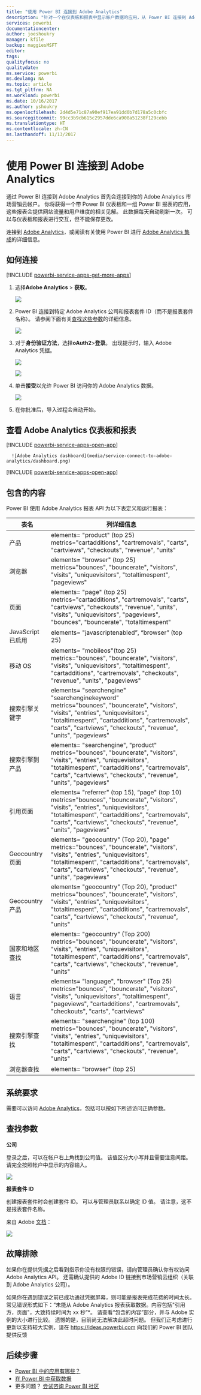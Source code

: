 ```yaml
---
title: "使用 Power BI 连接到 Adobe Analytics"
description: "针对一个在仪表板和报表中显示帐户数据的应用，从 Power BI 连接到 Adobe Analytics。"
services: powerbi
documentationcenter: 
author: joeshoukry
manager: kfile
backup: maggiesMSFT
editor: 
tags: 
qualityfocus: no
qualitydate: 
ms.service: powerbi
ms.devlang: NA
ms.topic: article
ms.tgt_pltfrm: NA
ms.workload: powerbi
ms.date: 10/16/2017
ms.author: yshoukry
ms.openlocfilehash: 2d4d5e71c87a90ef917ea91dd0b7d178a5c0cbfc
ms.sourcegitcommit: 99cc3b9cb615c2957dde6ca908a51238f129cebb
ms.translationtype: HT
ms.contentlocale: zh-CN
ms.lasthandoff: 11/13/2017
---
```

# <a name="connect-to-adobe-analytics-with-power-bi"></a>使用 Power BI 连接到 Adobe Analytics
通过 Power BI 连接到 Adobe Analytics 首先会连接到你的 Adobe Analytics 市场营销云帐户。 你将获得一个带 Power BI 仪表板和一组 Power BI 报表的应用，这些报表会提供网站流量和用户维度的相关见解。 此数据每天自动刷新一次。 可以与仪表板和报表进行交互，但不能保存更改。

连接到 [Adobe Analytics](https://app.powerbi.com/getdata/services/adobe-analytics)，或阅读有关使用 Power BI 进行 [Adobe Analytics 集成](https://powerbi.microsoft.com/integrations/adobe-analytics)的详细信息。

## <a name="how-to-connect"></a>如何连接
[!INCLUDE [powerbi-service-apps-get-more-apps](./includes/powerbi-service-apps-get-more-apps.md)]

1. 选择**Adobe Analytics** \> **获取**。
   
   ![](media/service-connect-to-adobe-analytics/adobe.png)
2. Power BI 连接到特定 Adobe Analytics 公司和报表套件 ID（而不是报表套件名称）。 请参阅下面有关[查找这些参数](#FindingParams)的详细信息。
   
   ![](media/service-connect-to-adobe-analytics/parameters.png)
3. 对于**身份验证方法**，选择**oAuth2**\>**登录**。 出现提示时，输入 Adobe Analytics 凭据。 
   
    ![](media/service-connect-to-adobe-analytics/creds.png)
   
    ![](media/service-connect-to-adobe-analytics/adobe_signin.png)
4. 单击**接受**以允许 Power BI 访问你的 Adobe Analytics 数据。
   
   ![](media/service-connect-to-adobe-analytics/adobe_authorize.png)
5. 在你批准后，导入过程会自动开始。 

## <a name="view-the-adobe-analytics-dashboard-and-reports"></a>查看 Adobe Analytics 仪表板和报表
[!INCLUDE [powerbi-service-apps-open-app](./includes/powerbi-service-apps-open-app.md)]

      ![Adobe Analytics dashboard](media/service-connect-to-adobe-analytics/dashboard.png)

[!INCLUDE [powerbi-service-apps-open-app](./includes/powerbi-service-apps-what-now.md)]

## <a name="whats-included"></a>包含的内容
Power BI 使用 Adobe Analytics 报表 API 为以下表定义和运行报表：

| **表名** | **列详细信息** |
| --- | --- |
| 产品 |elements=  "product" (top 25) </br> metrics="cartadditions", "cartremovals", "carts", "cartviews", "checkouts", "revenue", "units" |
| 浏览器 |elements= "browser" (top 25)</br>  metrics="bounces", "bouncerate", "visitors", "visits", "uniquevisitors", "totaltimespent", "pageviews" |
| 页面 |elements= "page" (top 25)</br>  metrics="cartadditions", "cartremovals", "carts", "cartviews", "checkouts", "revenue", "units", "visits", "uniquevisitors", "pageviews", "bounces", "bouncerate", "totaltimespent" |
| JavaScript 已启用 |elements=  "javascriptenabled”, “browser” (top 25) |
| 移动 OS |elements= "mobileos"(top 25)</br> metrics="bounces", "bouncerate", "visitors", "visits", "uniquevisitors", "totaltimespent", "cartadditions", "cartremovals", "checkouts", "revenue", "units", "pageviews" |
| 搜索引擎关键字 |elements= "searchengine" "searchenginekeyword"</br>  metrics="bounces", "bouncerate", "visitors", "visits", "entries", "uniquevisitors", "totaltimespent", "cartadditions", "cartremovals", "carts", "cartviews", "checkouts", "revenue", "units", "pageviews" |
| 搜索引擎到产品 |elements= "searchengine", "product"</br>  metrics="bounces", "bouncerate", "visitors", "visits", "entries", "uniquevisitors", "totaltimespent", "cartadditions", "cartremovals", "carts", "cartviews", "checkouts", "revenue", "units", "pageviews" |
| 引用页面 |elements= "referrer" (top 15), “page" (top 10)</br>  metrics="bounces", "bouncerate", "visitors", "visits", "entries", "uniquevisitors", "totaltimespent", "cartadditions", "cartremovals", "carts", "cartviews", "checkouts", "revenue", "units", "pageviews" |
| Geocountry 页面 |elements= "geocountry" (Top 20), "page"</br>  metrics="bounces", "bouncerate", "visitors", "visits", "entries", "uniquevisitors", "totaltimespent", "cartadditions", "cartremovals", "carts", "cartviews", "checkouts", "revenue", "units", "pageviews" |
| Geocountry 产品 |elements= "geocountry" (Top 20), "product"</br> metrics="bounces", "bouncerate", "visitors", "visits", "entries", "uniquevisitors", "totaltimespent", "cartadditions", "cartremovals", "carts", "cartviews", "checkouts", "revenue", "units" |
| 国家和地区查找 |elements= "geocountry" (Top 200)</br>  metrics="bounces", "bouncerate", "visitors", "visits", "entries", "uniquevisitors", "totaltimespent", "cartadditions", "cartremovals", "carts", "cartviews", "checkouts", "revenue", "units" |
| 语言 |elements= "language", "browser" (Top 25)</br>  metrics="bounces", "bouncerate", "visitors", "visits", "uniquevisitors", "totaltimespent", "pageviews", "cartadditions", "cartremovals", "checkouts", "carts", "cartviews" |
| 搜索引擎查找 |elements= "searchengine" (top 100)</br>  metrics="bounces", "bouncerate", "visitors", "visits", "entries", "uniquevisitors", "totaltimespent", "cartadditions", "cartremovals", "carts", "cartviews", "checkouts", "revenue", "units" |
| 浏览器查找 |elements= "browser" (top 25) |

## <a name="system-requirements"></a>系统要求
需要可以访问 [Adobe Analytics](http://www.adobe.com/marketing-cloud/web-analytics.html)，包括可以按如下所述访问正确参数。

<a name="FindingParams"></a>

## <a name="finding-parameters"></a>查找参数
**公司**

登录之后，可以在帐户右上角找到公司值。 该值区分大小写并且需要注意间距。 请完全按照帐户中显示的内容输入。

![](media/service-connect-to-adobe-analytics/adobe_companies.png)

**报表套件 ID**

创建报表套件时会创建套件 ID。 可以与管理员联系以确定 ID 值。 请注意，这不是报表套件名称。

来自 Adobe [文档](https://marketing.adobe.com/resources/help/en_US/reference/new_report_suite.html)：

![](media/service-connect-to-adobe-analytics/reportsuiteid.png)

## <a name="troubleshooting"></a>故障排除
如果你在提供凭据之后看到指示你没有权限的错误，请向管理员确认你有权访问 Adobe Analytics API。 还需确认提供的 Adobe ID 链接到市场营销云组织（关联到 Adobe Analytics 公司）。

如果你在遇到错误之前已成功通过凭据屏幕，则可能是报表完成花费的时间太长。 常见错误形式如下：“未能从 Adobe Analytics 报表获取数据。内容包括&quot;引用方，页面&quot;，大致持续时间为 xx 秒”*。 请查看“包含的内容”部分，并与 Adobe 实例的大小进行比较。 遗憾的是，目前尚无法解决此超时问题。 但我们正考虑进行更新以支持较大实例，请在 https://ideas.powerbi.com 向我们的 Power BI 团队提供反馈

## <a name="next-steps"></a>后续步骤
* [Power BI 中的应用有哪些？](service-install-use-apps.md)
* [在 Power BI 中获取数据](service-get-data.md)
* 更多问题？ [尝试咨询 Power BI 社区](http://community.powerbi.com/)

